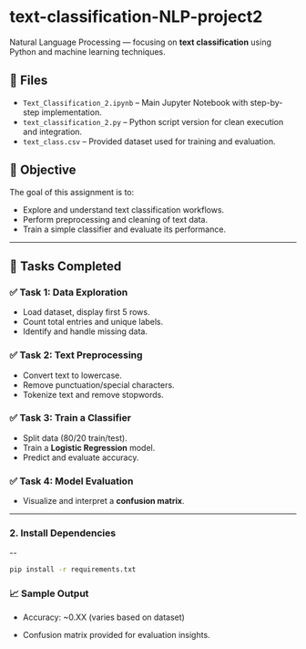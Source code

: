 # text-classification-NLP-project2
Natural Language Processing — focusing on **text classification** using Python and machine learning techniques.

## 📂 Files

- `Text_Classification_2.ipynb` – Main Jupyter Notebook with step-by-step implementation.
- `text_classification_2.py` – Python script version for clean execution and integration.
- `text_class.csv` – Provided dataset used for training and evaluation.

## 📌 Objective

The goal of this assignment is to:
- Explore and understand text classification workflows.
- Perform preprocessing and cleaning of text data.
- Train a simple classifier and evaluate its performance.

---

## 🔧 Tasks Completed

### ✅ Task 1: Data Exploration
- Load dataset, display first 5 rows.
- Count total entries and unique labels.
- Identify and handle missing data.

### ✅ Task 2: Text Preprocessing
- Convert text to lowercase.
- Remove punctuation/special characters.
- Tokenize text and remove stopwords.

### ✅ Task 3: Train a Classifier
- Split data (80/20 train/test).
- Train a **Logistic Regression** model.
- Predict and evaluate accuracy.

### ✅ Task 4: Model Evaluation
- Visualize and interpret a **confusion matrix**.

---

### 2. Install Dependencies
--
```bash
pip install -r requirements.txt
```

### 📈 Sample Output


- Accuracy: ~0.XX (varies based on dataset)

- Confusion matrix provided for evaluation insights.
